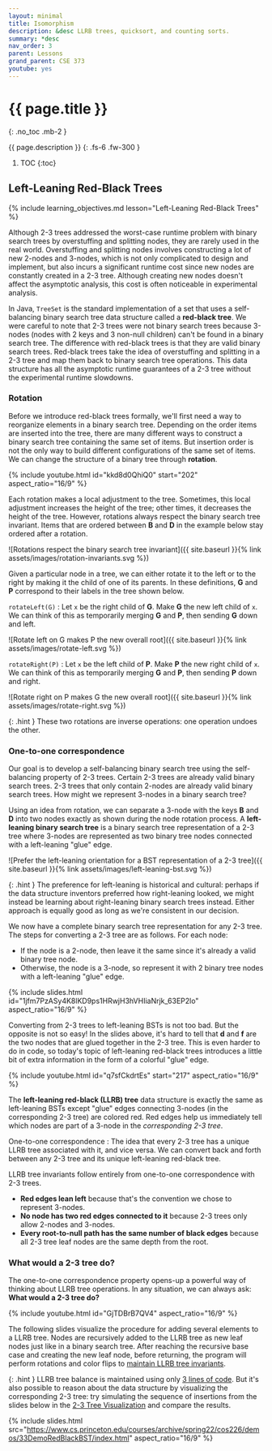 ```yaml
---
layout: minimal
title: Isomorphism
description: &desc LLRB trees, quicksort, and counting sorts.
summary: *desc
nav_order: 3
parent: Lessons
grand_parent: CSE 373
youtube: yes
---
```


# {{ page.title }}
{: .no_toc .mb-2 }

{{ page.description }}
{: .fs-6 .fw-300 }

1. TOC
{:toc}

## Left-Leaning Red-Black Trees

{% include learning_objectives.md lesson="Left-Leaning Red-Black Trees" %}

Although 2-3 trees addressed the worst-case runtime problem with binary search trees by overstuffing and splitting nodes, they are rarely used in the real world. Overstuffing and splitting nodes involves constructing a lot of new 2-nodes and 3-nodes, which is not only complicated to design and implement, but also incurs a significant runtime cost since new nodes are constantly created in a 2-3 tree. Although creating new nodes doesn't affect the asymptotic analysis, this cost is often noticeable in experimental analysis.

In Java, `TreeSet` is the standard implementation of a set that uses a self-balancing binary search tree data structure called a **red-black tree**. We were careful to note that 2-3 trees were not binary search trees because 3-nodes (nodes with 2 keys and 3 non-null children) can't be found in a binary search tree. The difference with red-black trees is that they are valid binary search trees. Red-black trees take the idea of overstuffing and splitting in a 2-3 tree and map them back to binary search tree operations. This data structure has all the asymptotic runtime guarantees of a 2-3 tree without the experimental runtime slowdowns.

### Rotation

Before we introduce red-black trees formally, we'll first need a way to reorganize elements in a binary search tree. Depending on the order items are inserted into the tree, there are many different ways to construct a binary search tree containing the same set of items. But insertion order is not the only way to build different configurations of the same set of items. We can change the structure of a binary tree through **rotation**.

{% include youtube.html id="kkd8d0QhiQ0" start="202" aspect_ratio="16/9" %}

Each rotation makes a local adjustment to the tree. Sometimes, this local adjustment increases the height of the tree; other times, it decreases the height of the tree. However, rotations always respect the binary search tree invariant. Items that are ordered between **B** and **D** in the example below stay ordered after a rotation.

![Rotations respect the binary search tree invariant]({{ site.baseurl }}{% link assets/images/rotation-invariants.svg %})

Given a particular node in a tree, we can either rotate it to the left or to the right by making it the child of one of its parents. In these definitions, **G** and **P** correspond to their labels in the tree shown below.

`rotateLeft(G)`
: Let `x` be the right child of **G**. Make **G** the new left child of `x`. We can think of this as temporarily merging **G** and **P**, then sending **G** down and left.

  ![Rotate left on G makes P the new overall root]({{ site.baseurl }}{% link assets/images/rotate-left.svg %})

`rotateRight(P)`
: Let `x` be the left child of **P**. Make **P** the new right child of `x`. We can think of this as temporarily merging **G** and **P**, then sending **P** down and right.

  ![Rotate right on P makes G the new overall root]({{ site.baseurl }}{% link assets/images/rotate-right.svg %})

{: .hint }
These two rotations are inverse operations: one operation undoes the other.

### One-to-one correspondence

Our goal is to develop a self-balancing binary search tree using the self-balancing property of 2-3 trees. Certain 2-3 trees are already valid binary search trees. 2-3 trees that only contain 2-nodes are already valid binary search trees. How might we represent 3-nodes in a binary search tree?

Using an idea from rotation, we can separate a 3-node with the keys **B** and **D** into two nodes exactly as shown during the node rotation process. A **left-leaning binary search tree** is a binary search tree representation of a 2-3 tree where 3-nodes are represented as two binary tree nodes connected with a left-leaning "glue" edge.

![Prefer the left-leaning orientation for a BST representation of a 2-3 tree]({{ site.baseurl }}{% link assets/images/left-leaning-bst.svg %})

{: .hint }
The preference for left-leaning is historical and cultural: perhaps if the data structure inventors preferred how right-leaning looked, we might instead be learning about right-leaning binary search trees instead. Either approach is equally good as long as we're consistent in our decision.

We now have a complete binary search tree representation for any 2-3 tree. The steps for converting a 2-3 tree are as follows. For each node:

- If the node is a 2-node, then leave it the same since it's already a valid binary tree node.
- Otherwise, the node is a 3-node, so represent it with 2 binary tree nodes with a left-leaning "glue" edge.

{% include slides.html id="1jfm7PzASy4K8lKD9ps1HRwjH3hVHIiaNrjk_63EP2lo" aspect_ratio="16/9" %}

Converting from 2-3 trees to left-leaning BSTs is not too bad. But the opposite is not so easy! In the slides above, it's hard to tell that **d** and **f** are the two nodes that are glued together in the 2-3 tree. This is even harder to do in code, so today's topic of left-leaning red-black trees introduces a little bit of extra information in the form of a colorful "glue" edge.

{% include youtube.html id="q7sfCkdrtEs" start="217" aspect_ratio="16/9" %}

The **left-leaning red-black (LLRB) tree** data structure is exactly the same as left-leaning BSTs except "glue" edges connecting 3-nodes (in the corresponding 2-3 tree) are colored red. Red edges help us immediately tell which nodes are part of a 3-node in the _corresponding 2-3 tree_.

One-to-one correspondence
: The idea that every 2-3 tree has a unique LLRB tree associated with it, and vice versa. We can convert back and forth between any 2-3 tree and its unique left-leaning red-black tree.

LLRB tree invariants follow entirely from one-to-one correspondence with 2-3 trees.

- **Red edges lean left** because that's the convention we chose to represent 3-nodes.
- **No node has two red edges connected to it** because 2-3 trees only allow 2-nodes and 3-nodes.
- **Every root-to-null path has the same number of black edges** because all 2-3 tree leaf nodes are the same depth from the root.

### What would a 2-3 tree do?

The one-to-one correspondence property opens-up a powerful way of thinking about LLRB tree operations. In any situation, we can always ask: **What would a 2-3 tree do?**

{% include youtube.html id="GjTDBrB7QV4" aspect_ratio="16/9" %}

The following slides visualize the procedure for adding several elements to a LLRB tree. Nodes are recursively added to the LLRB tree as new leaf nodes just like in a binary search tree. After reaching the recursive base case and creating the new leaf node, before returning, the program will perform rotations and color flips to [maintain LLRB tree invariants](https://github.com/kevin-wayne/algs4/blob/48ad6a3fa0e062941aa93c43860be331c2ad57a1/src/main/java/edu/princeton/cs/algs4/RedBlackBST.java#L183-L221).

{: .hint }
LLRB tree balance is maintained using only [3 lines of code](https://github.com/kevin-wayne/algs4/blob/48ad6a3fa0e062941aa93c43860be331c2ad57a1/src/main/java/edu/princeton/cs/algs4/RedBlackBST.java#L215-L217). But it's also possible to reason about the data structure by visualizing the corresponding 2-3 tree: try simulating the sequence of insertions from the slides below in the [2-3 Tree Visualization](https://www.cs.usfca.edu/~galles/visualization/BTree.html) and compare the results.

{% include slides.html src="https://www.cs.princeton.edu/courses/archive/spring22/cos226/demos/33DemoRedBlackBST/index.html" aspect_ratio="16/9" %}
